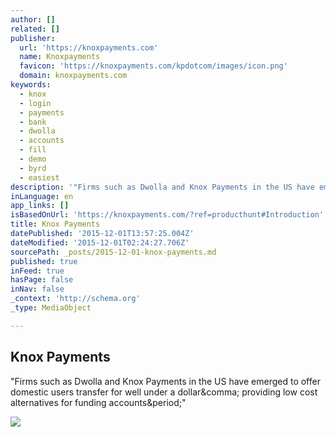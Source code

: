 ```yaml
---
author: []
related: []
publisher:
  url: 'https://knoxpayments.com'
  name: Knoxpayments
  favicon: 'https://knoxpayments.com/kpdotcom/images/icon.png'
  domain: knoxpayments.com
keywords:
  - knox
  - login
  - payments
  - bank
  - dwolla
  - accounts
  - fill
  - demo
  - byrd
  - easiest
description: '"Firms such as Dwolla and Knox Payments in the US have emerged to offer domestic users transfer for well under a dollar, providing low cost alternatives for funding accounts."'
inLanguage: en
app_links: []
isBasedOnUrl: 'https://knoxpayments.com/?ref=producthunt#Introduction'
title: Knox Payments
datePublished: '2015-12-01T13:57:25.004Z'
dateModified: '2015-12-01T02:24:27.706Z'
sourcePath: _posts/2015-12-01-knox-payments.md
published: true
inFeed: true
hasPage: false
inNav: false
_context: 'http://schema.org'
_type: MediaObject

---
```

<article style=""><h1>Knox Payments</h1><p>"Firms such as Dwolla and Knox Payments in the US have emerged to offer domestic users transfer for well under a dollar&amp;comma; providing low cost alternatives for funding accounts&amp;period;"</p><img src="https://knoxpayments.com/kpdotcom/images/screens/step1.png" /></article>